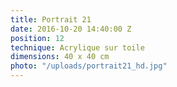 ```yaml
---
title: Portrait 21
date: 2016-10-20 14:40:00 Z
position: 12
technique: Acrylique sur toile
dimensions: 40 x 40 cm
photo: "/uploads/portrait21_hd.jpg"
---
```


